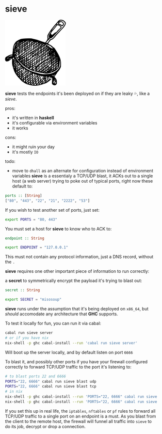 # sieve

![sieve](./doc/sieve.png)

**sieve** tests the endpoints it's been deployed on if they are leaky 💦, like a _sieve_.

pros:

- it's written in **haskell**
- it's configurable via environment variables
- it works

cons:

- it might ruin your day
- it's mostly `IO`

todo:

- move to `dhall` as an alternate for configuration instead of environment variables
**sieve** is a essentialy a TCP/UDP blast, it ACKs out to a single host (a web server) trying to poke out of typical ports, right now these default to:

```haskell
ports :: [String]
["80", "443", "22", "21", "2222", "53"]
```

If you wish to test another set of ports, just set:

```sh
export PORTS = "80, 443"
```

You must set a host for **sieve** to know who to ACK to:

```haskell
endpoint :: String
```

```sh
export ENDPOINT = "127.0.0.1"
```

This must not contain any protocol information, just a DNS record, without the `.`

**sieve** requires one other important piece of information to run correctly:

a **secret** to symmetrically encrypt the payload it's trying to blast out:

```haskell
secret :: String
```

```sh
export SECRET = "misosoup"
```

**sieve** runs under the assumption that it's being deployed on `x86_64`, but _should_ accomodate any architecture that **GHC** supports.

To test it locally for fun, you can run it via cabal:

```sh
cabal run sieve server
# or if you have nix    
nix-shell -p ghc cabal-install --run 'cabal run sieve server'
```

Will boot up the server locally, and by default listen on port `6666`

To blast it, and possibly other ports if you have your firewall configured correctly to forward TCP/UDP traffic to the port it's listening to:

```sh
# to blast ports 22 and 6666
PORTS="22, 6666" cabal run sieve blast udp
PORTS="22, 6666" cabal run sieve blast tcp
# in nix
nix-shell -p ghc cabal-install --run 'PORTS="22, 6666" cabal run sieve blast tcp'
nix-shell -p ghc cabal-install --run 'PORTS="22, 6666" cabal run sieve blast udp'
```

If you set this up in real life, the `iptables`, `nftables` or `pf` rules to forward all TCP/UDP traffic to a single port on an endpoint is a must. As you blast from the client to the remote host, the firewall will funnel all traffic into `sieve` to do its job, decrypt or drop a connection.
